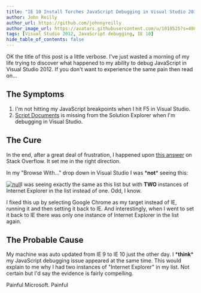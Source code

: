 ```yaml
---
title: "IE 10 Install Torches JavaScript Debugging in Visual Studio 2012 Through Auto Update (Probably)"
author: John Reilly
author_url: https://github.com/johnnyreilly
author_image_url: https://avatars.githubusercontent.com/u/1010525?s=400&u=294033082cfecf8ad1645b4290e362583b33094a&v=4
tags: [Visual Studio 2012, JavaScript debugging, IE 10]
hide_table_of_contents: false
---
```

OK the title of this post is a little verbose. I've just wasted a morning of my life trying to discover what happened to my ability to debug JavaScript in Visual Studio 2012. If you don't want to experience the same pain then read on...

 ## The Symptoms

1. I'm not hitting my JavaScript breakpoints when I hit F5 in Visual Studio.
2. [Script Documents](<http://msdn.microsoft.com/en-us/library/bb385621.aspx>) is missing from the Solution Explorer when I'm debugging in Visual Studio.

<!-- -->

## The Cure

In the end, after a great deal of frustration, I happened upon [this answer](<http://stackoverflow.com/a/15908391/761388>) on Stack Overflow. It set me in the right direction.

In my "Browse With..." drop down in Visual Studio I was \***not**\* seeing this:

[![null](<http://3.bp.blogspot.com/-iRgBxdxUrkU/UW6csypEd3I/AAAAAAAAAaY/rNK6N79GT6k/s320/BrowseWith.png>)](<http://3.bp.blogspot.com/-iRgBxdxUrkU/UW6csypEd3I/AAAAAAAAAaY/rNK6N79GT6k/s1600/BrowseWith.png>)I was seeing exactly the same as this list but with **TWO** instances of Internet Explorer in the list instead of one. Odd, I know.

I fixed this up by selecting Google Chrome as my target instead of IE, running it and then setting it back to IE. And interestingly, when I went to set it back to IE there was only one instance of Internet Explorer in the list again.

## The Probable Cause

My machine was auto updated from IE 9 to IE 10 just the other day. I \***think**\* my JavaScript debugging issue appeared at the same time. This would explain to me why I had two instances of "Internet Explorer" in my list. Not certain but I'd say the evidence is fairly compelling.

Painful Microsoft. Painful


